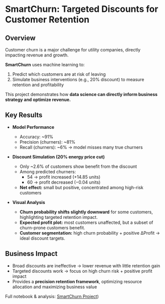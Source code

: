 # SmartChurn: Targeted Discounts for Customer Retention  

## Overview  
Customer churn is a major challenge for utility companies, directly impacting revenue and growth.  

**SmartChurn** uses machine learning to:  
1. Predict which customers are at risk of leaving  
2. Simulate business interventions (e.g., 20% discount) to measure retention and profitability  

This project demonstrates how **data science can directly inform business strategy and optimize revenue.**


## Key Results  
- **Model Performance**  
  - Accuracy: ~91%  
  - Precision (churners): ~81%  
  - Recall (churners): ~6% → model misses many true churners  

- **Discount Simulation (20% energy price cut)**  
  - Only ~2.6% of customers show benefit from the discount
  - Among predicted churners:  
    - 54 → profit increased (+14.85 units) 
    - 60 → profit decreased (−0.04 units)  
  - **Net effect:** small but positive, concentrated among high-risk customers
- **Visual Analysis**
  - **Churn probability shifts slightly downward** for some customers, highlighting targeted retention impact.
  - **Expected profit plot:** most customers unaffected, but a subset of churn-prone customers benefit.
  - **Customer segmentation:** high churn probability + positive ΔProfit → ideal discount targets. 

## Business Impact  
- Broad discounts are ineffective → lower revenue with little retention gain 
- Targeted discounts work → focus on high churn risk + positive profit impact  
- Provides a **precision retention framework**, optimizing resource allocation and maximizing business value  


Full notebook & analysis: [SmartChurn Project](https://github.com/munafaizatun/munafaizatun.github.io/tree/main/projects))  
